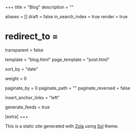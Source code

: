 +++
title = "Blog"
description = ""

aliases = []
draft = false
in_search_index = true
render = true
# redirect_to =
transparent = false

template = "blog.html"
page_template = "post.html"

sort_by = "date"

weight = 0

paginate_by = 0
paginate_path = ""
paginate_reversed = false

insert_anchor_links = "left"

generate_feeds = true

[extra]
+++

This is a static site generated with [Zola](https://www.getzola.org) using
[Sol](https://github.com/henrisota/sol) theme.
